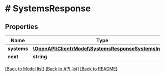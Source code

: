 # # SystemsResponse

## Properties

Name | Type | Description | Notes
------------ | ------------- | ------------- | -------------
**systems** | [**\OpenAPI\Client\Model\SystemsResponseSystemsInner[]**](SystemsResponseSystemsInner.md) |  |
**next** | **string** |  | [optional]

[[Back to Model list]](../../README.md#models) [[Back to API list]](../../README.md#endpoints) [[Back to README]](../../README.md)
